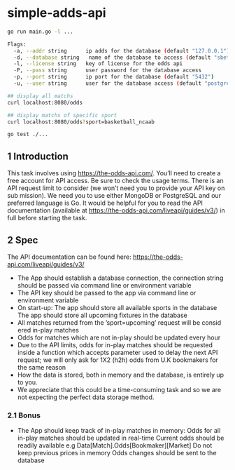 # simple-adds-api

```sh
go run main.go -l ...

Flags:
  -a, --addr string      ip adds for the database (default "127.0.0.1")
  -d, --database string   name of the database to access (default "sbet")
  -l, --license string   key of license for the odds api
  -P, --pass string      user password for the database access
  -p, --port string      ip port for the database (default "5432")
  -u, --user string      user for the database access (default "postgres")

## display all matchs
curl localhost:8080/odds

## display matchs of specific sport
curl localhost:8080/odds?sport=basketball_ncaab

go test ./...
```

## 1 Introduction 
This task involves using https://the-odds-api.com/. You’ll need to create a free account for API access. Be sure to check the usage terms. There is an API request limit to consider (we won’t need you to provide your API key on sub mission). We need you to use either MongoDB or PostgreSQL and our preferred language is Go. It would be helpful for you to read the API documentation (available at https://the-odds-api.com/liveapi/guides/v3/) in full before starting the task. 

## 2 Spec 
The API documentation can be found here: https://the-odds-api.com/liveapi/guides/v3/ 
- The App should establish a database connection, the connection string should be passed via command line or environment variable 
- The API key should be passed to the app via command line or environment variable 
- On start-up: 
The app should store all available sports in the database 
The app should store all upcoming fixtures in the database 
- All matches returned from the ’sport=upcoming’ request will be consid ered in-play matches 
- Odds for matches which are not in-play should be updated every hour 
- Due to the API limits, odds for in-play matches should be requested inside a function which accepts parameter used to delay the next API request; we will only ask for 1X2 (h2h) odds from U.K bookmakers for the same reason 
- How the data is stored, both in memory and the database, is entirely up to you. 
- We appreciate that this could be a time-consuming task and so we are not expecting the perfect data storage method. 

### 2.1 Bonus 
- The App should keep track of in-play matches in memory: 
Odds for all in-play matches should be updated in real-time 
Current odds should be readily available e.g Data[Match].Odds[Bookmaker][Market] Do not keep previous prices in memory 
Odds changes should be sent to the database 

